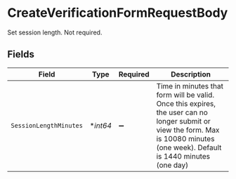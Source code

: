 # CreateVerificationFormRequestBody

Set session length. Not required.


## Fields

| Field                                                                                                                                                                           | Type                                                                                                                                                                            | Required                                                                                                                                                                        | Description                                                                                                                                                                     |
| ------------------------------------------------------------------------------------------------------------------------------------------------------------------------------- | ------------------------------------------------------------------------------------------------------------------------------------------------------------------------------- | ------------------------------------------------------------------------------------------------------------------------------------------------------------------------------- | ------------------------------------------------------------------------------------------------------------------------------------------------------------------------------- |
| `SessionLengthMinutes`                                                                                                                                                          | **int64*                                                                                                                                                                        | :heavy_minus_sign:                                                                                                                                                              | Time in minutes that form will be valid. Once this expires, the user can no longer submit or view the form. Max is 10080 minutes (one week). Default is 1440 minutes (one day)<br/> |
